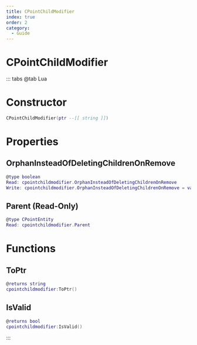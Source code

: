 ```yaml
---
title: CPointChildModifier
index: true
order: 2
category:
  - Guide
---
```


# CPointChildModifier

::: tabs
@tab Lua
# Constructor
```lua
CPointChildModifier(ptr --[[ string ]])
```
# Properties
## OrphanInsteadOfDeletingChildrenOnRemove 
```lua
@type boolean
Read: cpointchildmodifier.OrphanInsteadOfDeletingChildrenOnRemove
Write: cpointchildmodifier.OrphanInsteadOfDeletingChildrenOnRemove = value
```
## Parent (Read-Only)
```lua
@type CPointEntity
Read: cpointchildmodifier.Parent
```
# Functions
## ToPtr
```lua
@returns string
cpointchildmodifier:ToPtr()
```
## IsValid
```lua
@returns bool
cpointchildmodifier:IsValid()
```

:::